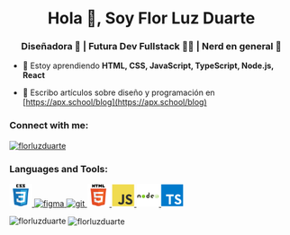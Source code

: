 <h1 align="center">Hola 👋, Soy Flor Luz Duarte</h1>
<h3 align="center">Diseñadora 🌈 | Futura Dev Fullstack 👩‍💻 | Nerd en general 💜</h3>

- 🌱 Estoy aprendiendo **HTML, CSS, JavaScript, TypeScript, Node.js, React**

- 📝 Escribo artículos sobre diseño y programación en [https://apx.school/blog](https://apx.school/blog)

<h3 align="left">Connect with me:</h3>
<p align="left">
<a href="https://linkedin.com/in/florluzduarte" target="blank"><img align="center" src="https://raw.githubusercontent.com/rahuldkjain/github-profile-readme-generator/master/src/images/icons/Social/linked-in-alt.svg" alt="florluzduarte" height="30" width="40" /></a>
</p>

<h3 align="left">Languages and Tools:</h3>
<p align="left"> <a href="https://www.w3schools.com/css/" target="_blank" rel="noreferrer"> <img src="https://raw.githubusercontent.com/devicons/devicon/master/icons/css3/css3-original-wordmark.svg" alt="css3" width="40" height="40"/> </a> <a href="https://www.figma.com/" target="_blank" rel="noreferrer"> <img src="https://www.vectorlogo.zone/logos/figma/figma-icon.svg" alt="figma" width="40" height="40"/> </a> <a href="https://git-scm.com/" target="_blank" rel="noreferrer"> <img src="https://www.vectorlogo.zone/logos/git-scm/git-scm-icon.svg" alt="git" width="40" height="40"/> </a> <a href="https://www.w3.org/html/" target="_blank" rel="noreferrer"> <img src="https://raw.githubusercontent.com/devicons/devicon/master/icons/html5/html5-original-wordmark.svg" alt="html5" width="40" height="40"/> </a> <a href="https://developer.mozilla.org/en-US/docs/Web/JavaScript" target="_blank" rel="noreferrer"> <img src="https://raw.githubusercontent.com/devicons/devicon/master/icons/javascript/javascript-original.svg" alt="javascript" width="40" height="40"/> </a> <a href="https://nodejs.org" target="_blank" rel="noreferrer"> <img src="https://raw.githubusercontent.com/devicons/devicon/master/icons/nodejs/nodejs-original-wordmark.svg" alt="nodejs" width="40" height="40"/> </a> <a href="https://www.typescriptlang.org/" target="_blank" rel="noreferrer"> <img src="https://raw.githubusercontent.com/devicons/devicon/master/icons/typescript/typescript-original.svg" alt="typescript" width="40" height="40"/> </a> </p>

<p><img align="left" src="https://github-readme-stats.vercel.app/api/top-langs?username=florluzduarte&show_icons=true&theme=tokyonight&locale=en&layout=compact" alt="florluzduarte" /></p>

<p>&nbsp;<img align="center" src="https://github-readme-stats.vercel.app/api?username=florluzduarte&show_icons=true&theme=tokyonight&locale=en" alt="florluzduarte" /></p>
